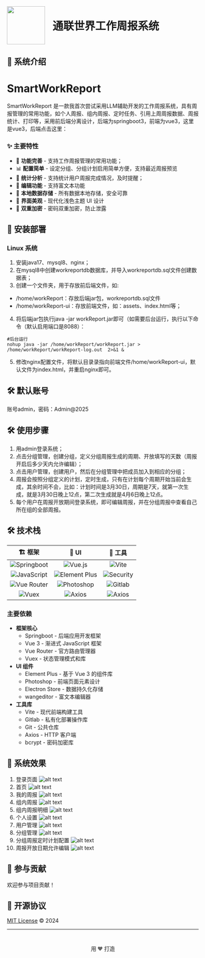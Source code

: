 
<div style="display: flex; align-items: center; gap: 20px;">
  <img src="src\assets\logo.pngg" alt="" style="height: 100px;"/>
  <div style="margin: 0;">
    <h1 style="margin: 0;">通联世界工作周报系统</h1>
  </div>
</div>

<font style="color:#666;"></font>

## 🌟 系统介绍
# SmartWorkReport
SmartWorkReport 是一款我首次尝试采用LLM辅助开发的工作周报系统，具有周报管理的常用功能，如个人周报、组内周报、定时任务、引用上周周报数据、周报统计、打印等，采用前后端分离设计，后端为springboot3，前端为vue3，这里是vue3，后端点击这里：

### ✨ 主要特性
+ 🤖 **功能完善** - 支持工作周报管理的常用功能；
+ 📊 **配置简单** - 设定分组、分组计划启用简单方便，支持最近周报预览
+ 📝 **统计分析** - 支持统计用户周报完成情况，及时提醒；
+ 🎨 **编辑功能** - 支持富文本功能
+ 💾 **本地数据存储** - 所有数据本地存储，安全可靠
+ 🌈 **界面美观** - 现代化浅色主题 UI 设计
+ 🌈 **双重加密** - 密码双重加密，防止泄露

## 🌟 安装部署

### Linux 系统
1. 安装java17、mysql8、nginx；
2. 在mysql8中创建workreportdb数据库，并导入workreportdb.sql文件创建数据表；
3. 创建一个文件夹，用于存放前后端文件，如:
+ /home/workReport：存放后端jar包，workreportdb.sql文件
+ /home/workReport-ui：存放前端文件，如：assets、index.html等；
4. 将后端jar包执行java -jar workReport.jar即可（如需要后台运行，执行以下命令（默认启用端口是8088）：
```shell
#后台运行
nohup java -jar /home/workReport/workReport.jar > /home/workReport/workReport-log.out  2>&1 &
```
5. 修改nginx配置文件，将默认目录录指向前端文件/home/workReport-ui，默认文件为index.html，并重启nginx即可。

## 🛠️ 默认账号
账号admin，密码：Admin@2025

## 🛠️ 使用步骤
1. 用admin登录系统；
2. 点击分组管理，创建分组，定义分组周报生成的周期、开放填写的天数（周报开启后多少天内允许编辑）；
3. 点击用户管理，创建用户，然后在分组管理中把成员加入到相应的分组；
4. 周报会按照分组定义的计划，定时生成，只有在计划每个周期开始当前会生成，其余时间不会，比如：计划时间是3月30日，周期是7天，就第一次生成，就是3月30日晚上12点，第二次生成就是4月6日晚上12点。
5. 每个用户在周报开放期间登录系统，即可编辑周报，并在分组周报中查看自己所在组的全部周报。

## 🛠️ 技术栈

<div align="center" style="width: 100%; max-width: 800px; margin: 0 auto;">

| 🏗️ 框架 | 🎨 UI | 🔧 工具 |
|:-------------:|:-------------:|:-------------:|
| ![Springboot](https://img.shields.io/badge/Springboot-brightgreen?logo=springboot)| ![Vue.js](https://img.shields.io/badge/-Vue.js-4FC08D?style=flat-square&logo=vue.js&logoColor=white) | ![Vite](https://img.shields.io/badge/-Vite-646CFF?style=flat-square&logo=vite&logoColor=white) |
| ![JavaScript](https://img.shields.io/badge/-JavaScript-F7DF1E?style=flat-square&logo=javascript&logoColor=black) | ![Element Plus](https://img.shields.io/badge/-Element%20Plus-409EFF?style=flat-square&logo=element&logoColor=white) | ![Security](https://img.shields.io/badge/springsecurity-brightgreen?logo=springsecurity) |
| ![Vue Router](https://img.shields.io/badge/-Vue%20Router-42B983?style=flat-square&logo=vue.js&logoColor=white) | ![Photoshop](https://img.shields.io/badge/Photoshop-brightgreen?logo=Photoshop) | ![Gitlab](https://img.shields.io/badge/Gitlab-brightgreen?logo=Gitlab) |
| ![Vuex](https://img.shields.io/badge/-Vuex-42B983?style=flat-square&logo=vue.js&logoColor=white) | ![Axios](https://img.shields.io/badge/Electron%20Store-brightgreen?logo=Electron%20Store) | ![Axios](https://img.shields.io/badge/Axios-brightgreen?logo=Axios) |

</div>

### 主要依赖
+ **框架核心**
    - Springboot - 后端应用开发框架
    - Vue 3 - 渐进式 JavaScript 框架
    - Vue Router - 官方路由管理器
    - Vuex - 状态管理模式和库
+ **UI 组件**
    - Element Plus - 基于 Vue 3 的组件库
    - Photoshop - 前端页面元素设计
    - Electron Store - 数据持久化存储
    - wangeditor - 富文本编辑器
+ **工具库**
    - Vite - 现代前端构建工具
    - Gitlab - 私有化部署操作库
    - Git - 公共仓库
    - Axios - HTTP 客户端
    - bcrypt - 密码加密库

## 🌟 系统效果
1. 登录页面
![alt text](image.png)
2. 首页
![alt text](image-1.png)
3. 我的周报
![alt text](image-2.png)
4. 组内周报
![alt text](image-9.png)
5. 组内周报明细
![alt text](image-4.png)
6. 个人设置
![alt text](image-5.png)
7. 用户管理
![alt text](image-6.png)
8. 分组管理
![alt text](image-7.png)
9. 分组周报定时计划配置
![alt text](image-8.png)
10. 周报开放日期允许编辑
![alt text](image-3.png)

## 🤝 参与贡献
欢迎参与项目贡献！

## 📄 开源协议
[MIT License](https://github.com/Estelle925/SmartBrief/blob/main/LICENSE) © 2024 

---

<p align="center" style="margin-top: 40px; color: #666;">
   <b>用 ❤️ 打造</b>
</p>


